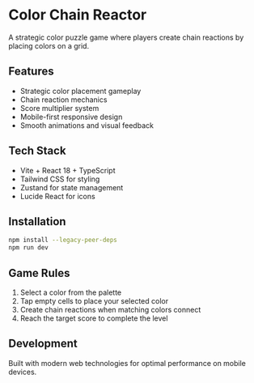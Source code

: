 # Color Chain Reactor

A strategic color puzzle game where players create chain reactions by placing colors on a grid.

## Features
- Strategic color placement gameplay
- Chain reaction mechanics
- Score multiplier system
- Mobile-first responsive design
- Smooth animations and visual feedback

## Tech Stack
- Vite + React 18 + TypeScript
- Tailwind CSS for styling
- Zustand for state management
- Lucide React for icons

## Installation
```bash
npm install --legacy-peer-deps
npm run dev
```

## Game Rules
1. Select a color from the palette
2. Tap empty cells to place your selected color
3. Create chain reactions when matching colors connect
4. Reach the target score to complete the level

## Development
Built with modern web technologies for optimal performance on mobile devices.